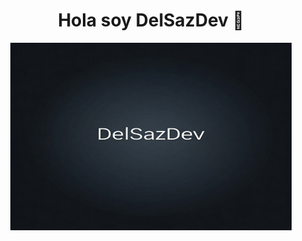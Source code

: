 <div align="center">
  <h1 align="center">Hola soy DelSazDev 👋</h1>
</div>
<div align="center">
  <img src="https://github.com/DelSazDev/DelSazDev/blob/master/Gemini_Generated_Image_ydrenqydrenqydre.jpg" width="450" height="300"/>
</div>


<!--
**DelSazDev/DelSazDev** is a ✨ _special_ ✨ repository because its `README.md` (this file) appears on your GitHub profile.

Here are some ideas to get you started:

- 🔭 I’m currently working on ...
- 🌱 I’m currently learning ...
- 👯 I’m looking to collaborate on ...
- 🤔 I’m looking for help with ...
- 💬 Ask me about ...
- 📫 How to reach me: ...
- 😄 Pronouns: ...
- ⚡ Fun fact: ...
-->
